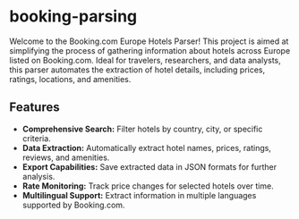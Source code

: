 # booking-parsing
Welcome to the Booking.com Europe Hotels Parser! This project is aimed at simplifying the process of gathering information about hotels across Europe listed on Booking.com. Ideal for travelers, researchers, and data analysts, this parser automates the extraction of hotel details, including prices, ratings, locations, and amenities.

## Features

- **Comprehensive Search:** Filter hotels by country, city, or specific criteria.
- **Data Extraction:** Automatically extract hotel names, prices, ratings, reviews, and amenities.
- **Export Capabilities:** Save extracted data in JSON formats for further analysis.
- **Rate Monitoring:** Track price changes for selected hotels over time.
- **Multilingual Support:** Extract information in multiple languages supported by Booking.com.
